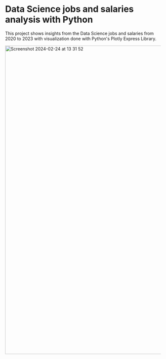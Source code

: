 # Data Science jobs and salaries analysis with Python

This project shows insights from the Data Science jobs and salaries from 2020 to 2023 with visualization done with Python's Plotly Express Library.


<img width="997" alt="Screenshot 2024-02-24 at 13 31 52" src="https://github.com/soulsuv/data-science-jobs-and-salaries-analysis/assets/104909285/a7a17823-beea-4545-af70-9001c37899b6">
